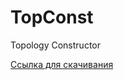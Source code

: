 # TopConst
Topology Constructor

[Ссылка для скачивания](https://github.com/GAJIbl4/TopConst/blob/main/dist/TopConst.exe)
